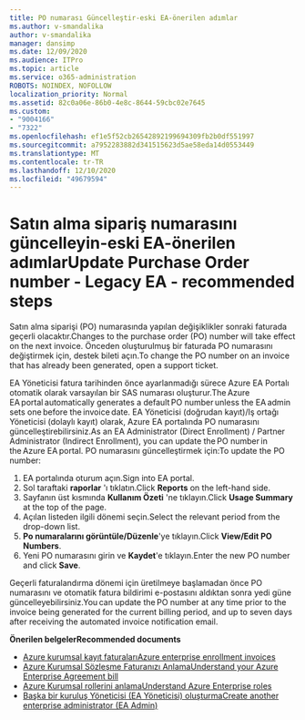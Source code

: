 ```yaml
---
title: PO numarası Güncelleştir-eski EA-önerilen adımlar
ms.author: v-smandalika
author: v-smandalika
manager: dansimp
ms.date: 12/09/2020
ms.audience: ITPro
ms.topic: article
ms.service: o365-administration
ROBOTS: NOINDEX, NOFOLLOW
localization_priority: Normal
ms.assetid: 82c0a06e-86b0-4e8c-8644-59cbc02e7645
ms.custom:
- "9004166"
- "7322"
ms.openlocfilehash: ef1e5f52cb26542892199694309fb2b0df551997
ms.sourcegitcommit: a7952283882d341515623d5ae58eda14d0553449
ms.translationtype: MT
ms.contentlocale: tr-TR
ms.lasthandoff: 12/10/2020
ms.locfileid: "49679594"
---
```

# <a name="update-purchase-order-number---legacy-ea---recommended-steps"></a><span data-ttu-id="21bc3-102">Satın alma sipariş numarasını güncelleyin-eski EA-önerilen adımlar</span><span class="sxs-lookup"><span data-stu-id="21bc3-102">Update Purchase Order number - Legacy EA - recommended steps</span></span>

<span data-ttu-id="21bc3-103">Satın alma siparişi (PO) numarasında yapılan değişiklikler sonraki faturada geçerli olacaktır.</span><span class="sxs-lookup"><span data-stu-id="21bc3-103">Changes to the purchase order (PO) number will take effect on the next invoice.</span></span> <span data-ttu-id="21bc3-104">Önceden oluşturulmuş bir faturada PO numarasını değiştirmek için, destek bileti açın.</span><span class="sxs-lookup"><span data-stu-id="21bc3-104">To change the PO number on an invoice that has already been generated, open a support ticket.</span></span> 

<span data-ttu-id="21bc3-105">EA Yöneticisi fatura tarihinden önce ayarlanmadığı sürece Azure EA Portalı otomatik olarak varsayılan bir SAS numarası oluşturur.</span><span class="sxs-lookup"><span data-stu-id="21bc3-105">The Azure EA portal automatically generates a default PO number unless the EA admin sets one before the invoice date.</span></span> <span data-ttu-id="21bc3-106">EA Yöneticisi (doğrudan kayıt)/Iş ortağı Yöneticisi (dolaylı kayıt) olarak, Azure EA portalında PO numarasını güncelleştirebilirsiniz.</span><span class="sxs-lookup"><span data-stu-id="21bc3-106">As an EA Administrator (Direct Enrollment) / Partner Administrator (Indirect Enrollment), you can update the PO number in the Azure EA portal.</span></span> <span data-ttu-id="21bc3-107">PO numarasını güncelleştirmek için:</span><span class="sxs-lookup"><span data-stu-id="21bc3-107">To update the PO number:</span></span>

1. <span data-ttu-id="21bc3-108">EA portalında oturum açın.</span><span class="sxs-lookup"><span data-stu-id="21bc3-108">Sign into EA portal.</span></span>
2. <span data-ttu-id="21bc3-109">Sol taraftaki **raporlar** 'ı tıklatın.</span><span class="sxs-lookup"><span data-stu-id="21bc3-109">Click **Reports** on the left-hand side.</span></span>
3. <span data-ttu-id="21bc3-110">Sayfanın üst kısmında **Kullanım Özeti** 'ne tıklayın.</span><span class="sxs-lookup"><span data-stu-id="21bc3-110">Click **Usage Summary** at the top of the page.</span></span>
4. <span data-ttu-id="21bc3-111">Açılan listeden ilgili dönemi seçin.</span><span class="sxs-lookup"><span data-stu-id="21bc3-111">Select the relevant period from the drop-down list.</span></span>
5. <span data-ttu-id="21bc3-112">**Po numaralarını görüntüle/Düzenle**'ye tıklayın.</span><span class="sxs-lookup"><span data-stu-id="21bc3-112">Click **View/Edit PO Numbers**.</span></span>
6. <span data-ttu-id="21bc3-113">Yeni PO numarasını girin ve **Kaydet**'e tıklayın.</span><span class="sxs-lookup"><span data-stu-id="21bc3-113">Enter the new PO number and click **Save**.</span></span>

<span data-ttu-id="21bc3-114">Geçerli faturalandırma dönemi için üretilmeye başlamadan önce PO numarasını ve otomatik fatura bildirimi e-postasını aldıktan sonra yedi güne güncelleyebilirsiniz.</span><span class="sxs-lookup"><span data-stu-id="21bc3-114">You can update the PO number at any time prior to the invoice being generated for the current billing period, and up to seven days after receiving the automated invoice notification email.</span></span> 

<span data-ttu-id="21bc3-115">**Önerilen belgeler**</span><span class="sxs-lookup"><span data-stu-id="21bc3-115">**Recommended documents**</span></span>

- [<span data-ttu-id="21bc3-116">Azure kurumsal kayıt faturaları</span><span class="sxs-lookup"><span data-stu-id="21bc3-116">Azure enterprise enrollment invoices</span></span>](https://docs.microsoft.com/azure/cost-management-billing/manage/ea-portal-enrollment-invoices) 
- [<span data-ttu-id="21bc3-117">Azure Kurumsal Sözleşme Faturanızı Anlama</span><span class="sxs-lookup"><span data-stu-id="21bc3-117">Understand your Azure Enterprise Agreement bill</span></span>](https://docs.microsoft.com/azure/cost-management-billing/understand/review-enterprise-agreement-bill)  
- [<span data-ttu-id="21bc3-118">Azure Kurumsal rollerini anlama</span><span class="sxs-lookup"><span data-stu-id="21bc3-118">Understand Azure Enterprise roles</span></span>](https://docs.microsoft.com/azure/cost-management-billing/manage/understand-ea-roles#add-a-new-enterprise-administrator) 
- [<span data-ttu-id="21bc3-119">Başka bir kuruluş Yöneticisi (EA Yöneticisi) oluşturma</span><span class="sxs-lookup"><span data-stu-id="21bc3-119">Create another enterprise administrator (EA Admin)</span></span>](https://docs.microsoft.com/azure/cost-management-billing/manage/ea-portal-administration#create-another-enterprise-administrator)
